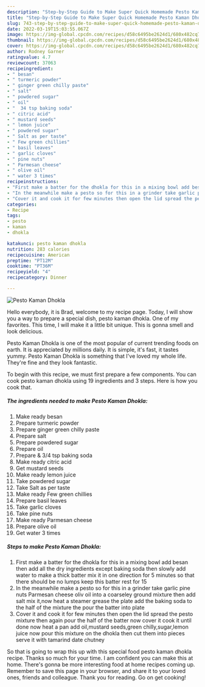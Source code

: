 ```yaml
---
description: "Step-by-Step Guide to Make Super Quick Homemade Pesto Kaman Dhokla"
title: "Step-by-Step Guide to Make Super Quick Homemade Pesto Kaman Dhokla"
slug: 743-step-by-step-guide-to-make-super-quick-homemade-pesto-kaman-dhokla
date: 2022-03-19T15:03:55.067Z
image: https://img-global.cpcdn.com/recipes/d58c6495be2624d1/680x482cq70/pesto-kaman-dhokla-recipe-main-photo.jpg
thumbnail: https://img-global.cpcdn.com/recipes/d58c6495be2624d1/680x482cq70/pesto-kaman-dhokla-recipe-main-photo.jpg
cover: https://img-global.cpcdn.com/recipes/d58c6495be2624d1/680x482cq70/pesto-kaman-dhokla-recipe-main-photo.jpg
author: Rodney Garner
ratingvalue: 4.7
reviewcount: 37063
recipeingredient:
- " besan"
- " turmeric powder"
- " ginger green chilly paste"
- " salt"
- " powdered sugar"
- " oil"
- "  34 tsp baking soda"
- " citric acid"
- " mustard seeds"
- " lemon juice"
- " powdered sugar"
- " Salt as per taste"
- " Few green chillies"
- " basil leaves"
- " garlic cloves"
- " pine nuts"
- " Parmesan cheese"
- " olive oil"
- " water 3 times"
recipeinstructions:
- "First make a batter for the dhokla for this in a mixing bowl add besan then add all the dry ingredients except baking soda then slowly add water to make a thick batter mix it in one direction for 5 minutes so that there should be no lumps keep this batter rest for 15"
- "In the meanwhile make a pesto so for this in a grinder take garlic pine nuts Parmesan cheese oliv oil into a coarseley ground mixture then add salt mix it,now heat a steamer grease the plate add the baking soda to the half of the mixture the pour the batter into plate"
- "Cover it and cook it for few minutes then open the lid spread the pesto mixture then again pour the half of the batter now cover it cook it until done now heat a pan add oil,mustard seeds,green chilly,sugar,lemon juice now pour this mixture on the dhokla then cut them into pieces serve it with tamarind date chutney"
categories:
- Recipe
tags:
- pesto
- kaman
- dhokla

katakunci: pesto kaman dhokla 
nutrition: 283 calories
recipecuisine: American
preptime: "PT12M"
cooktime: "PT36M"
recipeyield: "4"
recipecategory: Dinner

---
```



![Pesto Kaman Dhokla](https://img-global.cpcdn.com/recipes/d58c6495be2624d1/680x482cq70/pesto-kaman-dhokla-recipe-main-photo.jpg)

Hello everybody, it is Brad, welcome to my recipe page. Today, I will show you a way to prepare a special dish, pesto kaman dhokla. One of my favorites. This time, I will make it a little bit unique. This is gonna smell and look delicious.

Pesto Kaman Dhokla is one of the most popular of current trending foods on earth. It is appreciated by millions daily. It is simple, it's fast, it tastes yummy. Pesto Kaman Dhokla is something that I've loved my whole life. They're fine and they look fantastic.




To begin with this recipe, we must first prepare a few components. You can cook pesto kaman dhokla using 19 ingredients and 3 steps. Here is how you cook that.

<!--inarticleads1-->

##### The ingredients needed to make Pesto Kaman Dhokla:

1. Make ready  besan
1. Prepare  turmeric powder
1. Prepare  ginger green chilly paste
1. Prepare  salt
1. Prepare  powdered sugar
1. Prepare  oil
1. Prepare  &amp; 3/4 tsp baking soda
1. Make ready  citric acid
1. Get  mustard seeds
1. Make ready  lemon juice
1. Take  powdered sugar
1. Take  Salt as per taste
1. Make ready  Few green chillies
1. Prepare  basil leaves
1. Take  garlic cloves
1. Take  pine nuts
1. Make ready  Parmesan cheese
1. Prepare  olive oil
1. Get  water 3 times




<!--inarticleads2-->

##### Steps to make Pesto Kaman Dhokla:

1. First make a batter for the dhokla for this in a mixing bowl add besan then add all the dry ingredients except baking soda then slowly add water to make a thick batter mix it in one direction for 5 minutes so that there should be no lumps keep this batter rest for 15
1. In the meanwhile make a pesto so for this in a grinder take garlic pine nuts Parmesan cheese oliv oil into a coarseley ground mixture then add salt mix it,now heat a steamer grease the plate add the baking soda to the half of the mixture the pour the batter into plate
1. Cover it and cook it for few minutes then open the lid spread the pesto mixture then again pour the half of the batter now cover it cook it until done now heat a pan add oil,mustard seeds,green chilly,sugar,lemon juice now pour this mixture on the dhokla then cut them into pieces serve it with tamarind date chutney




So that is going to wrap this up with this special food pesto kaman dhokla recipe. Thanks so much for your time. I am confident you can make this at home. There's gonna be more interesting food at home recipes coming up. Remember to save this page in your browser, and share it to your loved ones, friends and colleague. Thank you for reading. Go on get cooking!
